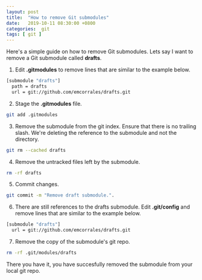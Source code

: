 ```yaml
---
layout: post
title:  "How to remove Git submodules"
date:   2019-10-11 08:30:00 +0800
categories:  git
tags: [ git ]
---
```

Here's a simple guide on how to remove Git submodules. Lets say I want to remove a Git submodule called **drafts**.

1. Edit **.gitmodules** to remove lines that are similar to the example below.
```bash
[submodule "drafts"]
  path = drafts
  url = git://github.com/emcorrales/drafts.git
```

2. Stage the **.gitmodules** file.
```bash
git add .gitmodules
```
3. Remove the submodule from the git index. Ensure that there is no trailing slash. We're deleting the reference to the submodule and not the directory.
```bash
git rm --cached drafts
```
4. Remove the untracked files left by the submodule.
```bash
rm -rf drafts
```
5. Commit changes.
```bash
git commit -m "Remove draft submodule.".
```
6. There are still references to the drafts submodule. Edit **.git/config** and remove lines that are similar to the example below.
```bash
[submodule "drafts"]
  url = git://github.com/emcorrales/drafts.git
```
7. Remove the copy of the submodule's git repo.
```bash
rm -rf .git/modules/drafts
```
There you have it, you have succesfully removed the submodule from your local
git repo.
